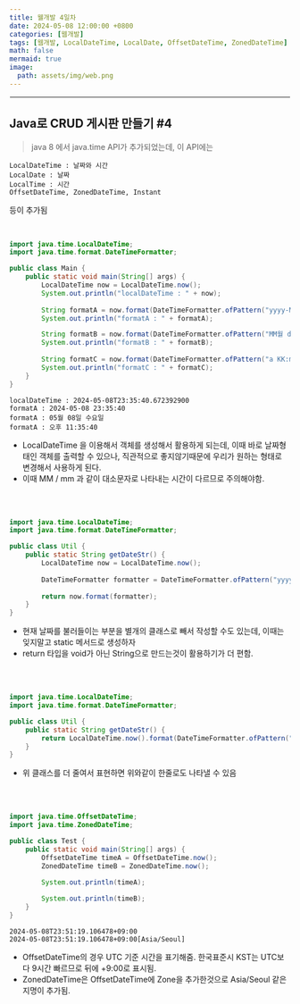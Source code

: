 ```yaml
---
title: 웰개발 4일차
date: 2024-05-08 12:00:00 +0800
categories: [웹개발]
tags: [웹개발, LocalDateTime, LocalDate, OffsetDateTime, ZonedDateTime]
math: false
mermaid: true
image:
  path: assets/img/web.png
---
```


<hr style="border:1px solid white">

## Java로 CRUD 게시판 만들기 #4
> java 8 에서 java.time API가 추가되었는데, 이 API에는 
```
LocalDateTime : 날짜와 시간
LocalDate : 날짜
LocalTime : 시간
OffsetDateTime, ZonedDateTime, Instant
```
등이 추가됨

<br/>

```java
import java.time.LocalDateTime;
import java.time.format.DateTimeFormatter;

public class Main {
    public static void main(String[] args) {
        LocalDateTime now = LocalDateTime.now();
		System.out.println("localDateTime : " + now);
        
        String formatA = now.format(DateTimeFormatter.ofPattern("yyyy-MM-dd HH:mm:ss"));
        System.out.println("formatA : " + formatA);

        String formatB = now.format(DateTimeFormatter.ofPattern("MM월 dd일 E요일"));
        System.out.println("formatB : " + formatB);
        
        String formatC = now.format(DateTimeFormatter.ofPattern("a KK:mm:ss"));
        System.out.println("formatC : " + formatC);    
    }
}
```
```
localDateTime : 2024-05-08T23:35:40.672392900
formatA : 2024-05-08 23:35:40
formatA : 05월 08일 수요일
formatA : 오후 11:35:40
```
- LocalDateTime 을 이용해서 객체를 생성해서 활용하게 되는데, 이때 바로 날짜형태인 객체를 출력할 수 있으나, 직관적으로 좋지않기때문에 우리가 원하는 형태로 변경해서 사용하게 된다.
- 이때 MM / mm 과 같이 대소문자로 나타내는 시간이 다르므로 주의해야함.

<br/><br/>

```java
import java.time.LocalDateTime;
import java.time.format.DateTimeFormatter;

public class Util {
    public static String getDateStr() {
        LocalDateTime now = LocalDateTime.now();
        
        DateTimeFormatter formatter = DateTimeFormatter.ofPattern("yyyy-MM-dd HH:mm:ss");
        
        return now.format(formatter);
    }
}
```
- 현재 날짜를 불러들이는 부분을 별개의 클래스로 빼서 작성할 수도 있는데, 이때는 잊지말고 static 메서드로 생성하자
- return 타입을 void가 아닌 String으로 만드는것이 활용하기가 더 편함.

<br/><br/>

```java
import java.time.LocalDateTime;
import java.time.format.DateTimeFormatter;

public class Util {
    public static String getDateStr() {
        return LocalDateTime.now().format(DateTimeFormatter.ofPattern("yyyy-MM-dd HH:mm:dd"));
    }
}
```
- 위 클래스를 더 줄여서 표현하면 위와같이 한줄로도 나타낼 수 있음

<br/><br/>

```java
import java.time.OffsetDateTime;
import java.time.ZonedDateTime;

public class Test {
    public static void main(String[] args) {
    	OffsetDateTime timeA = OffsetDateTime.now();
    	ZonedDateTime timeB = ZonedDateTime.now();
    	
        System.out.println(timeA);

        System.out.println(timeB);    
    }
}
```
```
2024-05-08T23:51:19.106478+09:00
2024-05-08T23:51:19.106478+09:00[Asia/Seoul]
```
- OffsetDateTime의 경우 UTC 기준 시간을 표기해줌. 한국표준시 KST는 UTC보다 9시간 빠르므로 뒤에 +9:00로 표시됨.
- ZonedDateTime은 OffsetDateTime에 Zone을 추가한것으로 Asia/Seoul 같은 지명이 추가됨.